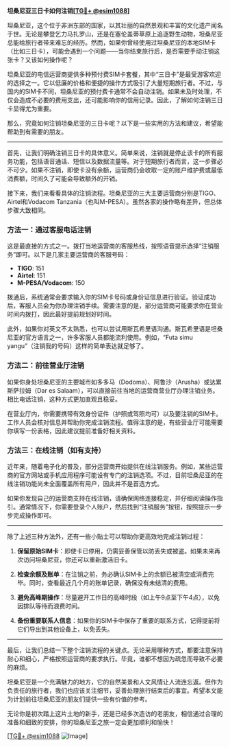 **坦桑尼亚三日卡如何注销[[TG💪+ @esim1088](https://t.me/s/esim1088)]**

坦桑尼亚，这个位于非洲东部的国家，以其壮丽的自然景观和丰富的文化遗产闻名于世。无论是攀登乞力马扎罗山，还是在塞伦盖蒂草原上追逐野生动物，坦桑尼亚总能给旅行者带来难忘的经历。然而，如果你曾经使用过坦桑尼亚的本地SIM卡（比如三日卡），可能会遇到一个问题——当你结束旅行后，是否需要手动注销这张卡？又该如何操作呢？

坦桑尼亚的电信运营商提供多种预付费SIM卡套餐，其中“三日卡”是最受游客欢迎的选择之一。它以低廉的价格和便捷的操作方式吸引了大量短期旅行者。不过，与国内的SIM卡不同，坦桑尼亚的预付费卡通常不会自动注销。如果未及时处理，不仅会造成不必要的费用支出，还可能影响你的信用记录。因此，了解如何注销三日卡显得尤为重要。

那么，究竟如何注销坦桑尼亚的三日卡呢？以下是一些实用的方法和建议，希望能帮助到有需要的朋友。

---

首先，让我们明确注销三日卡的具体意义。简单来说，注销就是停止该卡的所有服务功能，包括语音通话、短信以及数据流量等。对于短期旅行者而言，这一步骤必不可少。如果不注销，即使卡没有余额，运营商仍会收取一定的账户维护费或最低消费额，时间久了可能会导致额外的开销。

接下来，我们来看看具体的注销流程。坦桑尼亚的三大主要运营商分别是TIGO、Airtel和Vodacom Tanzania（也叫M-PESA）。虽然各家的操作略有差异，但总体步骤大致相同。

### 方法一：通过客服电话注销

这是最直接的方式之一。拨打当地运营商的客服热线，按照语音提示选择“注销服务”即可。以下是几家主要运营商的客服号码：

- **TIGO**: 151
- **Airtel**: 151
- **M-PESA/Vodacom**: 150

拨通后，系统通常会要求输入你的SIM卡号码或身份证信息进行验证。验证成功后，客服人员会为你办理注销手续。需要注意的是，部分运营商可能要求你在营业时间内拨打，因此最好提前规划好时间。

此外，如果你对英文不太熟悉，也可以尝试用斯瓦希里语沟通。斯瓦希里语是坦桑尼亚的官方语言之一，许多客服人员都能流利使用。例如，“Futa simu yangu”（注销我的号码）这样的简单表达就足够了。

### 方法二：前往营业厅注销

如果你身处坦桑尼亚的主要城市如多多马（Dodoma）、阿鲁沙（Arusha）或达累斯萨拉姆（Dar es Salaam），可以直接前往当地的运营商营业厅办理注销业务。相比电话注销，这种方式更加直观且稳妥。

在营业厅内，你需要携带有效身份证件（护照或驾照均可）以及要注销的SIM卡。工作人员会核对信息并帮助你完成注销流程。值得注意的是，有些营业厅可能需要你填写一份表格，因此建议提前准备好相关资料。

### 方法三：在线注销（如有支持）

近年来，随着电子化的普及，部分运营商开始提供在线注销服务。例如，某些运营商的官方网站或手机应用程序可能设有专门的注销选项。不过，目前坦桑尼亚的在线注销功能尚未全面覆盖所有用户，因此并不是首选方式。

如果你发现自己的运营商支持在线注销，请确保网络连接稳定，并仔细阅读操作指引。通常情况下，你需要登录个人账户，然后找到“注销服务”按钮，按照提示一步步完成操作即可。

---

除了上述三种方法外，还有一些小贴士可以帮助你更高效地完成注销过程：

1. **保留原始SIM卡**：即使卡已停用，仍需妥善保管以防丢失或被盗。如果未来再次访问坦桑尼亚，你还可以重新激活旧卡。
   
2. **检查余额及账单**：在注销之前，务必确认SIM卡上的余额已被清空或消费完毕。同时，查看最近几个月的账单记录，确保没有未结清的费用。

3. **避免高峰期操作**：尽量避开工作日的高峰时段（如上午9点至下午4点），以免因排队等待而浪费时间。

4. **备份重要联系人信息**：如果你的SIM卡中保存了重要的联系方式，记得提前将它们导出到其他设备上，以免丢失。

---

最后，让我们总结一下整个注销流程的关键点。无论采用哪种方式，都要注意保持耐心和细心，严格按照运营商的要求执行。毕竟，谁都不想因为疏忽而导致不必要的麻烦。

坦桑尼亚是一个充满魅力的地方，它的自然美景和人文风情让人流连忘返。但作为负责任的旅行者，我们也应该关注细节，妥善处理旅行结束后的事宜。希望本文能为计划前往坦桑尼亚的朋友们提供一些有价值的参考。

无论你是初次踏上这片土地的新手，还是已经多次造访的老朋友，相信通过合理的准备和细致的安排，你的坦桑尼亚之旅一定会更加顺利和愉快！

[[TG💪+ @esim1088](https://t.me/s/esim1088) ![Image](https://i.postimg.cc/4NQfJmqS/Snipaste-2025-05-13-00-14-12.png)]